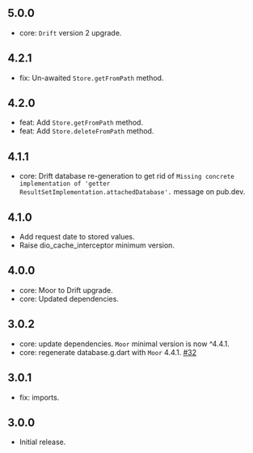 ## 5.0.0
- core: `Drift` version 2 upgrade.

## 4.2.1
- fix: Un-awaited `Store.getFromPath` method.

## 4.2.0
- feat: Add `Store.getFromPath` method.
- feat: Add `Store.deleteFromPath` method.

## 4.1.1
- core: Drift database re-generation to get rid of `Missing concrete implementation of 'getter ResultSetImplementation.attachedDatabase'.` message on pub.dev.

## 4.1.0
- Add request date to stored values.
- Raise dio_cache_interceptor minimum version.

## 4.0.0
- core: Moor to Drift upgrade.
- core: Updated dependencies.

## 3.0.2
- core: update dependencies. `Moor` minimal version is now ^4.4.1.
- core: regenerate database.g.dart with `Moor` 4.4.1. [#32](https://github.com/llfbandit/dio_cache_interceptor/issues/32)

## 3.0.1
- fix: imports.

## 3.0.0
- Initial release.